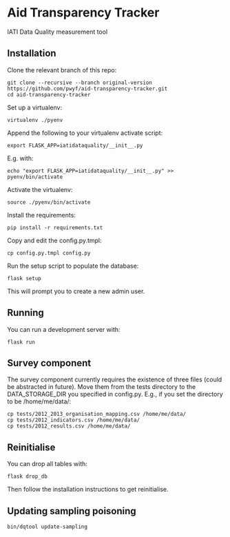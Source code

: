 # Aid Transparency Tracker

IATI Data Quality measurement tool

## Installation

Clone the relevant branch of this repo:

    git clone --recursive --branch original-version https://github.com/pwyf/aid-transparency-tracker.git
    cd aid-transparency-tracker

Set up a virtualenv:

    virtualenv ./pyenv

Append the following to your virtualenv activate script:

    export FLASK_APP=iatidataquality/__init__.py

E.g. with:

    echo "export FLASK_APP=iatidataquality/__init__.py" >> pyenv/bin/activate

Activate the virtualenv:

    source ./pyenv/bin/activate

Install the requirements:

    pip install -r requirements.txt

Copy and edit the config.py.tmpl:

    cp config.py.tmpl config.py

Run the setup script to populate the database:

    flask setup

This will prompt you to create a new admin user.

## Running

You can run a development server with:

    flask run

## Survey component

The survey component currently requires the existence of three files (could be abstracted in future). Move them from the tests directory to the DATA_STORAGE_DIR you specified in config.py. E.g., if you set the directory to be /home/me/data/:

    cp tests/2012_2013_organisation_mapping.csv /home/me/data/
    cp tests/2012_indicators.csv /home/me/data/
    cp tests/2012_results.csv /home/me/data/

## Reinitialise

You can drop all tables with:

    flask drop_db

Then follow the installation instructions to get reinitialise.

## Updating sampling poisoning

    bin/dqtool update-sampling

